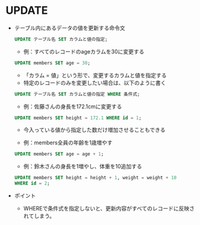 # UPDATE
- テーブル内にあるデータの値を更新する命令文
    ```sql
    UPDATE テーブル名 SET カラムと値の指定;
    ```

    - 例：すべてのレコードのageカラムを30に変更する
    ```sql
    UPDATE members SET age = 30;
    ```
    - 「カラム = 値」という形で、変更するカラムと値を指定する
    - 特定のレコードのみを変更したい場合は、以下のように書く
    ```sql
    UPDATE テーブル名 SET カラムと値の指定 WHERE 条件式;
    ```

    - 例：佐藤さんの身長を172.1cmに変更する
    ```sql
    UPDATE members SET height = 172.1 WHERE id = 1;
    ```

    - 今入っている値から指定した数だけ増加させることもできる

    - 例：members全員の年齢を1歳増やす
    ```sql
    UPDATE members SET age = age + 1;
    ```

    - 例：鈴木さんの身長を1増やし、体重を10追加する
    ```sql
    UPDATE members SET height = height + 1, weight = weight + 10
    WHERE id = 2;
    ```

- ポイント
    - WHEREで条件式を指定しないと、更新内容がすべてのレコードに反映されてしまう。